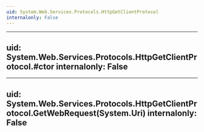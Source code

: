 ```yaml
---
uid: System.Web.Services.Protocols.HttpGetClientProtocol
internalonly: False
---
```


---
uid: System.Web.Services.Protocols.HttpGetClientProtocol.#ctor
internalonly: False
---

---
uid: System.Web.Services.Protocols.HttpGetClientProtocol.GetWebRequest(System.Uri)
internalonly: False
---
